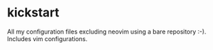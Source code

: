 # kickstart
All my configuration files excluding neovim using a bare repository :-).  
Includes vim configurations.
